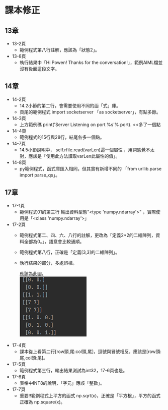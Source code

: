 # 課本修正
## 13章
+ 13-2頁
  + 範例程式第八行註解，應該為「狀態2」。
+ 13-8頁
  + 執行結果中「Hi Powen! Thanks for the conversation!」，範例AIML檔並沒有後面這段文字。

## 14章

+ 14-2頁
  + 14.2小節的第二行，會需要使用不同的函「式」庫。
  + 頁尾的範例程式 import socketserver 「as socketserver」，有點多餘。
+ 14-3頁
  + 上方範例碼 print('Server Listening on port %s'% port).  <<多了一個點
+ 14-4頁
  + 範例程式的15行與28行，結尾各多一個點。
+ 14-7頁
  + 14.5小節說明中， self.rfile.read(varLen)這一個屬性 ，用詞感覺不太對，應該是「使用此方法讀取varLen此屬性的值」。
+ 14-8頁
  + py範例程式，函式庫匯入相同，但其實有新增不同的 「from urllib.parse import parse_qs」。

## 17章
+ 17-1頁
  + 範例程式01的第三行 輸出資料型態"<type 'numpy.ndarray'>" ，實際使用是「<class 'numpy.ndarray'>」
+ 17-2頁
  + 範例程式第二、四、六、八行的註解，更改為「定義2*2的二維陣列，資料全部為0。」，語意會比較通順。
  + 範例程式第八行，正確是「定義[3,3]的二維陣列」。
  + 執行結果的部分，多處誤植。
   
    應該為此圖。<br/>
    ![](./Python/img/book.png)
+ 17-4頁
  + 課本從上看第二行[row頭,尾:col頭,尾]，逗號與冒號相反，應該是[row頭:尾,col頭:尾]。
+ 17-5頁
  + 範例程式第三行，輸出結果測試為int32，17-6頁也是。
+ 17-6頁
  + 表格中INT8的說明，「字元」應該「整數」。
+ 17-7頁
  + 重要!!範例程式上平方的函式 np.sqrt(x)，正確是「平方根」，平方的函式正確為 np.square(x)。
